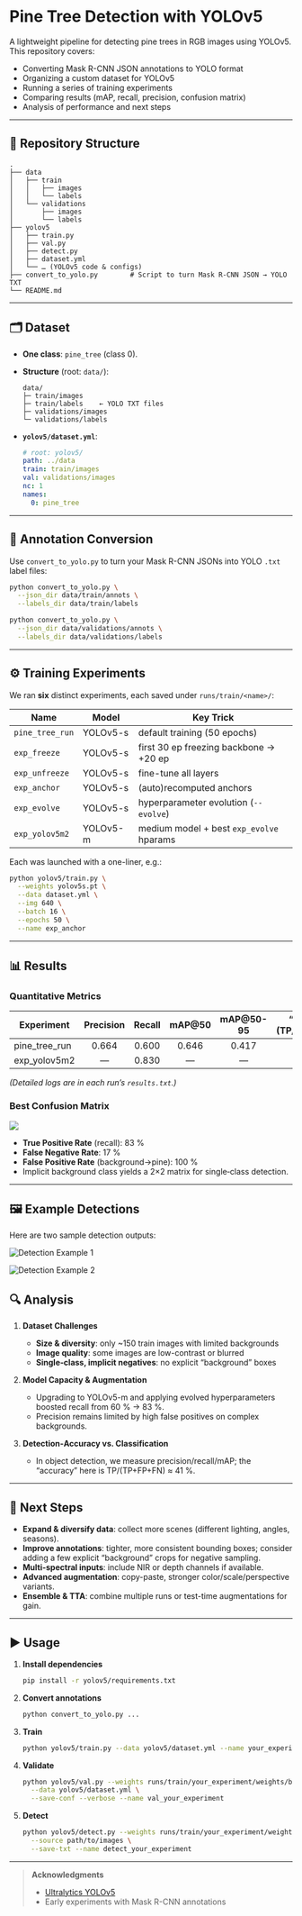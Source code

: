 # Pine Tree Detection with YOLOv5

A lightweight pipeline for detecting pine trees in RGB images using YOLOv5. This repository covers:

- Converting Mask R-CNN JSON annotations to YOLO format
- Organizing a custom dataset for YOLOv5
- Running a series of training experiments
- Comparing results (mAP, recall, precision, confusion matrix)
- Analysis of performance and next steps

---

## 📂 Repository Structure

```
.
├── data
│   ├── train
│   │   ├── images
│   │   └── labels
│   └── validations
│       ├── images
│       └── labels
├── yolov5
│   ├── train.py
│   ├── val.py
│   ├── detect.py
│   ├── dataset.yml
│   └── … (YOLOv5 code & configs)
├── convert_to_yolo.py        # Script to turn Mask R-CNN JSON → YOLO TXT
└── README.md
```

---

## 🗂 Dataset

- **One class**: `pine_tree` (class 0).

- **Structure** (root: `data/`):

  ```
  data/
  ├─ train/images
  ├─ train/labels    ← YOLO TXT files
  ├─ validations/images
  └─ validations/labels
  ```

- **`yolov5/dataset.yml`**:

  ```yaml
  # root: yolov5/
  path: ../data
  train: train/images
  val: validations/images
  nc: 1
  names:
    0: pine_tree
  ```

---

## 🔄 Annotation Conversion

Use `convert_to_yolo.py` to turn your Mask R-CNN JSONs into YOLO `.txt` label files:

```bash
python convert_to_yolo.py \
  --json_dir data/train/annots \
  --labels_dir data/train/labels

python convert_to_yolo.py \
  --json_dir data/validations/annots \
  --labels_dir data/validations/labels
```

---

## ⚙️ Training Experiments

We ran **six** distinct experiments, each saved under `runs/train/<name>/`:

| Name            | Model    | Key Trick                                |
| --------------- | -------- | ---------------------------------------- |
| `pine_tree_run` | YOLOv5-s | default training (50 epochs)             |
| `exp_freeze`    | YOLOv5-s | first 30 ep freezing backbone → +20 ep   |
| `exp_unfreeze`  | YOLOv5-s | fine-tune all layers                     |
| `exp_anchor`    | YOLOv5-s | (auto)recomputed anchors                 |
| `exp_evolve`    | YOLOv5-s | hyperparameter evolution (`--evolve`)    |
| `exp_yolov5m2`  | YOLOv5-m | medium model + best `exp_evolve` hparams |

Each was launched with a one-liner, e.g.:

```bash
python yolov5/train.py \
  --weights yolov5s.pt \
  --data dataset.yml \
  --img 640 \
  --batch 16 \
  --epochs 50 \
  --name exp_anchor
```

---

## 📊 Results

### Quantitative Metrics

| Experiment    | Precision | Recall | mAP\@50 | mAP\@50-95 | “Accuracy” (TP/(TP+FP+FN)) |
| ------------- | :-------: | :----: | :-----: | :--------: | :------------------------: |
| pine_tree_run |   0.664   | 0.600  |  0.646  |   0.417    |           46.2 %           |
| exp_yolov5m2  |     —     | 0.830  |    —    |     —      |           41.5 %           |

_(Detailed logs are in each run’s `results.txt`.)_

### Best Confusion Matrix

![](runs/val/val_exp_yolov5m2/confusion_matrix.png)

- **True Positive Rate** (recall): 83 %
- **False Negative Rate**: 17 %
- **False Positive Rate** (background→pine): 100 %
- Implicit background class yields a 2×2 matrix for single‐class detection.

---

## 🖼️ Example Detections

Here are two sample detection outputs:

![Detection Example 1](results/val_batch0_labels.jpg)

![Detection Example 2](results/val_batch0_pred.jpg)


## 🔍 Analysis

1. **Dataset Challenges**
   - **Size & diversity**: only \~150 train images with limited backgrounds
   - **Image quality**: some images are low-contrast or blurred
   - **Single‐class, implicit negatives**: no explicit “background” boxes

2. **Model Capacity & Augmentation**
   - Upgrading to YOLOv5-m and applying evolved hyperparameters boosted recall from 60 % → 83 %.
   - Precision remains limited by high false positives on complex backgrounds.

3. **Detection‐Accuracy vs. Classification**
   - In object detection, we measure precision/recall/mAP; the “accuracy” here is TP/(TP+FP+FN) ≈ 41 %.

---

## 🚀 Next Steps

- **Expand & diversify data**: collect more scenes (different lighting, angles, seasons).
- **Improve annotations**: tighter, more consistent bounding boxes; consider adding a few explicit “background” crops for negative sampling.
- **Multi-spectral inputs**: include NIR or depth channels if available.
- **Advanced augmentation**: copy-paste, stronger color/scale/perspective variants.
- **Ensemble & TTA**: combine multiple runs or test-time augmentations for gain.

---

## ▶️ Usage

1. **Install dependencies**

   ```bash
   pip install -r yolov5/requirements.txt
   ```

2. **Convert annotations**

   ```bash
   python convert_to_yolo.py ...
   ```

3. **Train**

   ```bash
   python yolov5/train.py --data yolov5/dataset.yml --name your_experiment
   ```

4. **Validate**

   ```bash
   python yolov5/val.py --weights runs/train/your_experiment/weights/best.pt \
     --data yolov5/dataset.yml \
     --save-conf --verbose --name val_your_experiment
   ```

5. **Detect**

   ```bash
   python yolov5/detect.py --weights runs/train/your_experiment/weights/best.pt \
     --source path/to/images \
     --save-txt --name detect_your_experiment
   ```

---

> **Acknowledgments**
>
> - [Ultralytics YOLOv5](https://github.com/ultralytics/yolov5)
> - Early experiments with Mask R-CNN annotations

